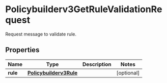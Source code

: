 

# Policybuilderv3GetRuleValidationRequest

Request message to validate rule.

## Properties

| Name | Type | Description | Notes |
|------------ | ------------- | ------------- | -------------|
|**rule** | [**Policybuilderv3Rule**](Policybuilderv3Rule.md) |  |  [optional] |



